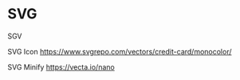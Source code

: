 # SVG
SGV


SVG Icon
https://www.svgrepo.com/vectors/credit-card/monocolor/

SVG Minify
https://vecta.io/nano

